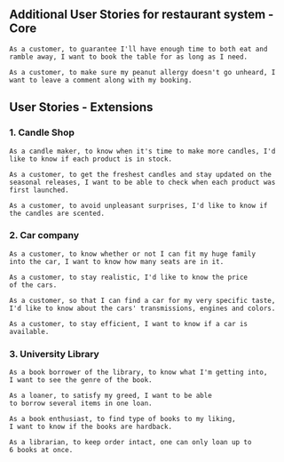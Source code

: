 ## Additional User Stories for restaurant system - Core 

```
As a customer, to guarantee I'll have enough time to both eat and
ramble away, I want to book the table for as long as I need.
```

```
As a customer, to make sure my peanut allergy doesn't go unheard, I
want to leave a comment along with my booking.
```

## User Stories - Extensions
### 1. Candle Shop

```
As a candle maker, to know when it's time to make more candles, I'd
like to know if each product is in stock.
```

```
As a customer, to get the freshest candles and stay updated on the
seasonal releases, I want to be able to check when each product was
first launched.
```

```
As a customer, to avoid unpleasant surprises, I'd like to know if
the candles are scented.
```

### 2. Car company

```
As a customer, to know whether or not I can fit my huge family
into the car, I want to know how many seats are in it.
```

```
As a customer, to stay realistic, I'd like to know the price
of the cars.
```

```
As a customer, so that I can find a car for my very specific taste,
I'd like to know about the cars' transmissions, engines and colors.
```

```
As a customer, to stay efficient, I want to know if a car is 
available.
```
### 3. University Library

```
As a book borrower of the library, to know what I'm getting into,
I want to see the genre of the book.
```

```
As a loaner, to satisfy my greed, I want to be able
to borrow several items in one loan.
```

```
As a book enthusiast, to find type of books to my liking,
I want to know if the books are hardback.
```

```
As a librarian, to keep order intact, one can only loan up to
6 books at once.
```

